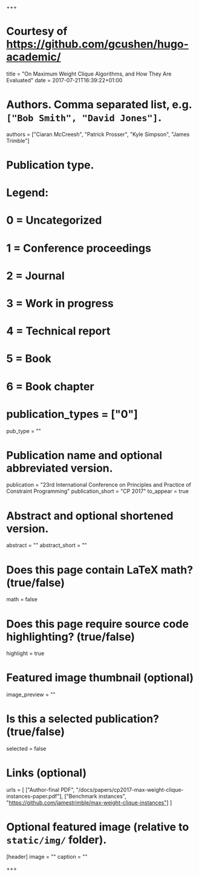 +++

# Courtesy of https://github.com/gcushen/hugo-academic/

title = "On Maximum Weight Clique Algorithms, and How They Are Evaluated"
date = 2017-07-21T16:39:22+01:00

# Authors. Comma separated list, e.g. `["Bob Smith", "David Jones"]`.
authors = ["Ciaran McCreesh", "Patrick Prosser", "Kyle Simpson", "James Trimble"]

# Publication type.
# Legend:
# 0 = Uncategorized
# 1 = Conference proceedings
# 2 = Journal
# 3 = Work in progress
# 4 = Technical report
# 5 = Book
# 6 = Book chapter
# publication_types = ["0"]
pub_type = ""

# Publication name and optional abbreviated version.
publication = "23rd International Conference on Principles and Practice of Constraint Programming"
publication_short = "CP 2017"
to_appear = true

# Abstract and optional shortened version.
abstract = ""
abstract_short = ""

# Does this page contain LaTeX math? (true/false)
math = false

# Does this page require source code highlighting? (true/false)
highlight = true

# Featured image thumbnail (optional)
image_preview = ""

# Is this a selected publication? (true/false)
selected = false

# Links (optional)
urls = [
	["Author-final PDF", "/docs/papers/cp2017-max-weight-clique-instances-paper.pdf"],
	["Benchmark instances", "https://github.com/jamestrimble/max-weight-clique-instances"]
]

# Optional featured image (relative to `static/img/` folder).
[header]
image = ""
caption = ""

+++